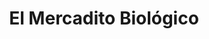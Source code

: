 ---
title: "El Mercadito Biológico"
url: /san-francisco/el-mercadito-biologico/
shop: Gemüse & Obst
---